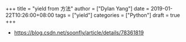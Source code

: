 +++title = "yield from 方法"author = ["Dylan Yang"]date = 2019-01-22T10:26:00+08:00tags = ["yield"]categories = ["Python"]draft = true+++-   <https://blog.csdn.net/soonfly/article/details/78361819>